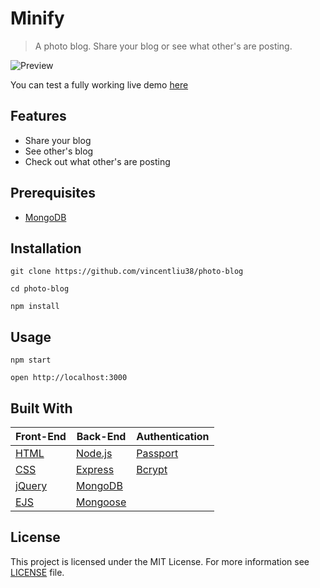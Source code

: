 # Minify
>A photo blog. Share your blog or see what other's are posting.

![Preview](http://i.imgur.com/1Aq1fm9.gif)

You can test a fully working live demo [here](https://minify-blog.herokuapp.com/users)

## Features
- Share your blog
- See other's blog
- Check out what other's are posting

## Prerequisites
- [MongoDB](https://docs.mongodb.com/manual/installation)

## Installation
```git clone https://github.com/vincentliu38/photo-blog```

```cd photo-blog```

```npm install```

## Usage
```npm start```

```open http://localhost:3000```

## Built With
| Front-End | Back-End | Authentication |
|-----------|----------|----------------|
|[HTML](https://developer.mozilla.org/en-US/docs/Web/HTML)|[Node.js](https://nodejs.org/en)|[Passport](http://passportjs.org/)|
|[CSS](https://developer.mozilla.org/en-US/docs/Web/CSS)|[Express](https://expressjs.com)|[Bcrypt](https://www.npmjs.com/package/bcrypt)
|[jQuery](https://jquery.com/)|[MongoDB](https://www.mongodb.com)| |
|[EJS](http://ejs.co/)|[Mongoose](http://mongoosejs.com) |


## License
This project is licensed under the MIT License. For more information see [LICENSE](https://github.com/vincentliu38/connect-4/blob/gh-pages/LICENSE) file.

